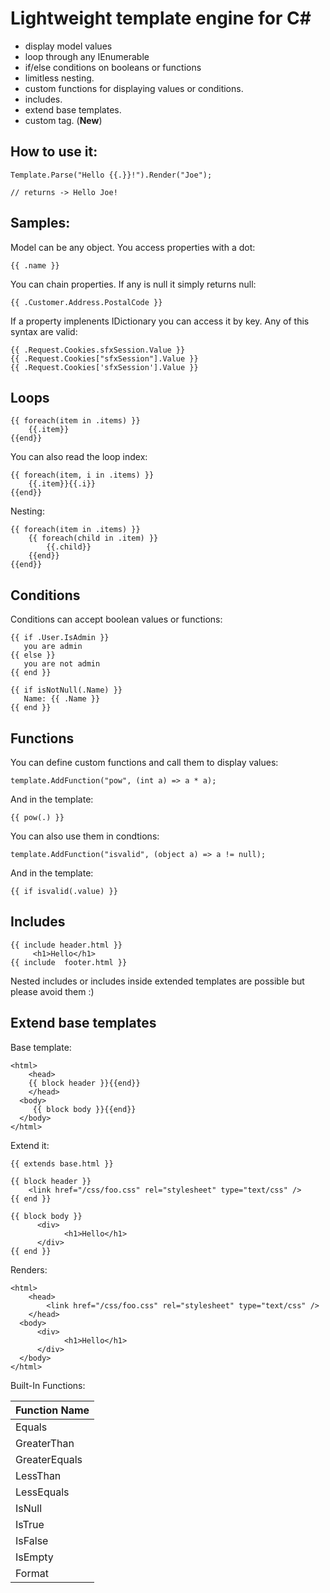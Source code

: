 Lightweight template engine for C#
=====================================

  * display model values
  * loop through any IEnumerable
  * if/else conditions on booleans or functions
  * limitless nesting.
  * custom functions for displaying values or conditions.
  * includes.
  * extend base templates.
  * custom tag. (**New**)


How to use it:
-----------

	Template.Parse("Hello {{.}}!").Render("Joe"); 

	// returns -> Hello Joe!


Samples:
--------

Model can be any object. You access properties with a dot:

	{{ .name }}

You can chain properties. If any is null it simply returns null:

	{{ .Customer.Address.PostalCode }}

If a property implenents IDictionary you can access it by key. Any of this syntax are valid:

	{{ .Request.Cookies.sfxSession.Value }}
	{{ .Request.Cookies["sfxSession"].Value }}
	{{ .Request.Cookies['sfxSession'].Value }}

Loops
----------

	{{ foreach(item in .items) }} 
		{{.item}}
	{{end}}

You can also read the loop index:

	{{ foreach(item, i in .items) }} 
		{{.item}}{{.i}}
	{{end}}

Nesting:

	{{ foreach(item in .items) }} 
		{{ foreach(child in .item) }} 
			{{.child}}
		{{end}}
	{{end}}

Conditions
------------
Conditions can accept boolean values or functions:

	{{ if .User.IsAdmin }} 
	   you are admin
	{{ else }}
	   you are not admin
	{{ end }}

	{{ if isNotNull(.Name) }} 
	   Name: {{ .Name }}
	{{ end }}

Functions
---------
You can define custom functions and call them to display values:

	template.AddFunction("pow", (int a) => a * a);

And in the template:

	{{ pow(.) }} 

You can also use them in condtions:

	template.AddFunction("isvalid", (object a) => a != null);

And in the template:

	{{ if isvalid(.value) }} 

Includes
--------------------

	{{ include header.html }}
		 <h1>Hello</h1>
	{{ include  footer.html }}

Nested includes or includes inside extended templates are possible but please avoid them :)

Extend base templates
--------------------
Base template:

	<html>
	    <head>
	    {{ block header }}{{end}}
	    </head>
	  <body>   
	     {{ block body }}{{end}}
	  </body>
	</html>


Extend it:

	{{ extends base.html }}
	
	{{ block header }}
	    <link href="/css/foo.css" rel="stylesheet" type="text/css" />
	{{ end }}
	
	{{ block body }}
	      <div>
	            <h1>Hello</h1>
	      </div>
	{{ end }}

Renders:

	<html>
	    <head>
	    	<link href="/css/foo.css" rel="stylesheet" type="text/css" />
	    </head>
	  <body>   
	      <div>
	            <h1>Hello</h1>
	      </div>
	  </body>
	</html>

Built-In Functions:

| Function Name | 
|:--------------|
| Equals        | 
| GreaterThan   |
| GreaterEquals |
| LessThan      |
| LessEquals    |
| IsNull        |
| IsTrue        |
| IsFalse       |
| IsEmpty       |
| Format        |
